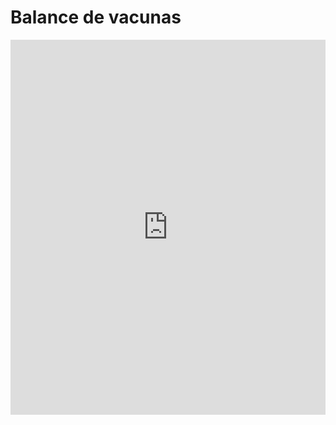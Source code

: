 # Balance de vacunas 

<embed src="https://docs.google.com/gview?url=https://github.com/pandemiaventana/pandemiaventana/raw/main/out/vacuna/pdf/ult/ult.pdf&embedded=true" width="100%" height="600px" />